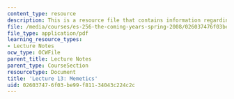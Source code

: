```yaml
---
content_type: resource
description: This is a resource file that contains information regarding lecture 13.
file: /media/courses/es-256-the-coming-years-spring-2008/026037476f03be99f81134043c224c2c_MITES_256S08_Lec13.pdf
file_type: application/pdf
learning_resource_types:
- Lecture Notes
ocw_type: OCWFile
parent_title: Lecture Notes
parent_type: CourseSection
resourcetype: Document
title: 'Lecture 13: Memetics'
uid: 02603747-6f03-be99-f811-34043c224c2c
---
```


